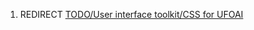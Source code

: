 1.  REDIRECT [TODO/User interface toolkit/CSS for
    UFOAI](TODO/User_interface_toolkit/CSS_for_UFOAI "wikilink")